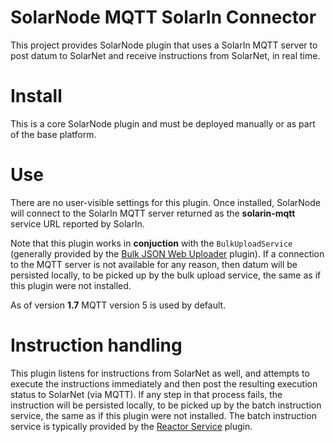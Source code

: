 # SolarNode MQTT SolarIn Connector

This project provides SolarNode plugin that uses a SolarIn MQTT server to
post datum to SolarNet and receive instructions from SolarNet, in real time.

# Install

This is a core SolarNode plugin and must be deployed manually or as part of
the base platform.

# Use

There are no user-visible settings for this plugin. Once installed, SolarNode
will connect to the SolarIn MQTT server returned as the **solarin-mqtt**
service URL reported by SolarIn.

Note that this plugin works in **conjuction** with the `BulkUploadService` 
(generally provided by the [Bulk JSON Web Uploader][bulkjsonwebpost] plugin).
If a connection to the MQTT server is not available for any reason, then datum
will be persisted locally, to be picked up by the bulk upload service, the same
as if this plugin were not installed.

As of version **1.7** MQTT version 5 is used by default.

# Instruction handling

This plugin listens for instructions from SolarNet as well, and attempts to
execute the instructions immediately and then post the resulting execution 
status to SolarNet (via MQTT). If any step in that process fails, the instruction
will be persisted locally, to be picked up by the batch instruction service, the
same as if this plugin were not installed. The batch instruction service is 
typically provided by the [Reactor Service][reactor.simple] plugin.

 [bulkjsonwebpost]: https://github.com/SolarNetwork/solarnetwork-node/tree/master/net.solarnetwork.node.upload.bulkjsonwebpost
 [reactor.simple]: https://github.com/SolarNetwork/solarnetwork-node/tree/master/net.solarnetwork.node.reactor.simple
